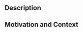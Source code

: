 <!--- Provide a general summary of your changes in the Title above -->

## Description
<!--- Describe your changes in detail -->

## Motivation and Context
<!--- Why is this change required? -->

